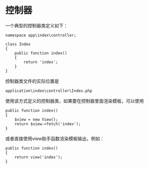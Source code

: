# 控制器
一个典型的控制器类定义如下：
``` 
namespace app\index\controller;

class Index 
{
    public function index()
    {
        return 'index';
    }
}
```
控制器类文件的实际位置是
``` 
application\index\controller\Index.php
```
使用该方式定义的控制器类，如果要在控制器里面渲染模板，可以使用
``` 
public function index()
{
    $view = new View();
    return $view->fetch('index');
}
```
或者直接使用view助手函数渲染模板输出，例如：
``` 
public function index()
{
    return view('index');
}
```
